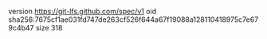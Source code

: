version https://git-lfs.github.com/spec/v1
oid sha256:7675cf1ae031fd747de263cf526f644a67f19088a128110418975c7e679c4b47
size 318
